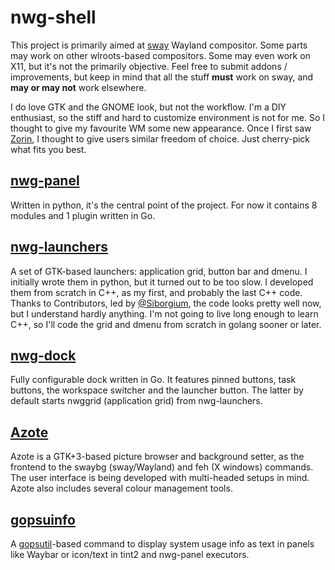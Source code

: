 # nwg-shell

This project is primarily aimed at [sway](https://github.com/swaywm/sway) Wayland compositor. Some parts may work on other wlroots-based compositors. 
Some may even work on X11, but it's not the primarily objective. Feel free to submit addons / improvements, but keep in mind that all the stuff **must**
work on sway, and **may or may not** work elsewhere.

I do love GTK and the GNOME look, but not the workflow. I'm a DIY enthusiast, so the stiff and hard to customize environment is not for me. So I thought to give 
my favourite WM some new appearance. Once I first saw [Zorin](https://zorinos.com), I thought to give users similar freedom of choice. Just cherry-pick what 
fits you best.

## [nwg-panel](https://github.com/nwg-piotr/nwg-panel)

Written in python, it's the central point of the project. For now it contains 8 modules and 1 plugin written in Go.

## [nwg-launchers](https://github.com/nwg-piotr/nwg-launchers)

A set of GTK-based launchers: application grid, button bar and dmenu. I initially wrote them in python, but it turned out to be too slow. I developed them from
scratch in C++, as my first, and probably the last C++ code. Thanks to Contributors, led by [@Siborgium](https://github.com/Siborgium), the code looks pretty well
now, but I understand hardly anything. I'm not going to live long enough to learn C++, so I'll code the grid and dmenu from scratch in golang sooner or later.

## [nwg-dock](https://github.com/nwg-piotr/nwg-dock)

Fully configurable dock written in Go. It features pinned buttons, task buttons, the workspace switcher and the launcher button. The latter by default starts 
nwggrid (application grid) from nwg-launchers.

## [Azote](https://github.com/nwg-piotr/azote)

Azote is a GTK+3-based picture browser and background setter, as the frontend to the swaybg (sway/Wayland) and feh (X windows) commands. The user interface is being developed with multi-headed setups in mind. Azote also includes several colour management tools.

## [gopsuinfo](https://github.com/nwg-piotr/gopsuinfo)

A [gopsutil](https://github.com/shirou/gopsutil)-based command to display system usage info as text in panels like Waybar or icon/text in tint2 and nwg-panel executors.
